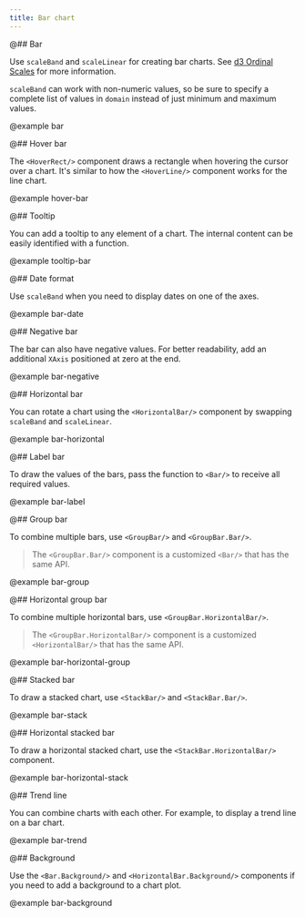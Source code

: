 ```yaml
---
title: Bar chart
---
```


@## Bar

Use `scaleBand` and `scaleLinear` for creating bar charts. See [d3 Ordinal Scales](https://github.com/d3/d3-scale#ordinal-scales) for more information.

`scaleBand` can work with non-numeric values, so be sure to specify a complete list of values in `domain` instead of just minimum and maximum values.

@example bar

@## Hover bar

The `<HoverRect/>` component draws a rectangle when hovering the cursor over a chart. It's similar to how the `<HoverLine/>` component works for the line chart.

@example hover-bar

@## Tooltip

You can add a tooltip to any element of a chart. The internal content can be easily identified with a function.

@example tooltip-bar

@## Date format

Use `scaleBand` when you need to display dates on one of the axes.

@example bar-date

@## Negative bar

The bar can also have negative values. For better readability, add an additional `XAxis` positioned at zero at the end.

@example bar-negative

@## Horizontal bar

You can rotate a chart using the `<HorizontalBar/>` component by swapping `scaleBand` and `scaleLinear`.

@example bar-horizontal

@## Label bar

To draw the values of the bars, pass the function to `<Bar/>` to receive all required values.

@example bar-label

@## Group bar

To combine multiple bars, use `<GroupBar/>` and `<GroupBar.Bar/>`.

> The `<GroupBar.Bar/>` component is a customized `<Bar/>` that has the same API.

@example bar-group

@## Horizontal group bar

To combine multiple horizontal bars, use `<GroupBar.HorizontalBar/>`.

> The `<GroupBar.HorizontalBar/>` component is a customized `<HorizontalBar/>` that has the same API.

@example bar-horizontal-group

@## Stacked bar

To draw a stacked chart, use `<StackBar/>` and `<StackBar.Bar/>`.

@example bar-stack

@## Horizontal stacked bar

To draw a horizontal stacked chart, use the `<StackBar.HorizontalBar/>` component.

@example bar-horizontal-stack

@## Trend line

You can combine charts with each other. For example, to display a trend line on a bar chart.

@example bar-trend

@## Background

Use the `<Bar.Background/>` and `<HorizontalBar.Background/>` components if you need to add a background to a chart plot.

@example bar-background

